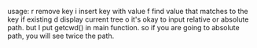 usage:
    r <key> remove key
    i <key> <value> insert key with value
    f <key> find value that matches to the key if existing
    d display current tree
    o <filename> it's okay to input relative or absolute path. 
        but I put getcwd() in main function. so if you are going to absolute path, you will see twice the path.
    